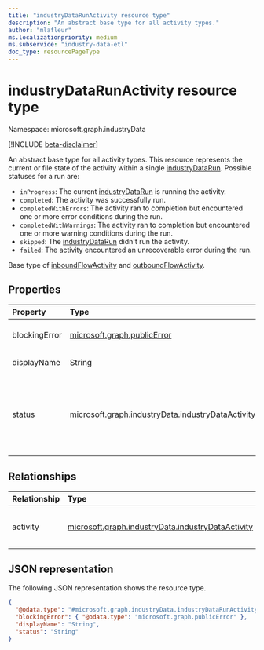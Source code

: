 ```yaml
---
title: "industryDataRunActivity resource type"
description: "An abstract base type for all activity types."
author: "mlafleur"
ms.localizationpriority: medium
ms.subservice: "industry-data-etl"
doc_type: resourcePageType
---
```


# industryDataRunActivity resource type

Namespace: microsoft.graph.industryData

[!INCLUDE [beta-disclaimer](../../includes/beta-disclaimer.md)]

An abstract base type for all activity types. This resource represents the current or file state of the activity within a single [industryDataRun](industrydata-industrydatarun.md). Possible statuses for a run are:

- `inProgress`: The current [industryDataRun](industrydata-industrydatarun.md) is running the activity.
- `completed`: The activity was successfully run.
- `completedWithErrors`: The activity ran to completion but encountered one or more error conditions during the run.
- `completedWithWarnings`: The activity ran to completion but encountered one or more warning conditions during the run.
- `skipped`: The [industryDataRun](industrydata-industrydatarun.md) didn't run the activity.
- `failed`: The activity encountered an unrecoverable error during the run.

Base type of [inboundFlowActivity](../resources/industrydata-inboundflowactivity.md) and [outboundFlowActivity](../resources/industrydata-outboundflowactivity.md).

## Properties

| Property      | Type                                                    | Description                                                                                                                                                                        |
| :------------ | :------------------------------------------------------ | :--------------------------------------------------------------------------------------------------------------------------------------------------------------------------------- |
| blockingError | [microsoft.graph.publicError](publicerror.md)           | An error object to diagnose critical failures in an activity.                                                                                                                      |
| displayName   | String                                                  | The name of the running flow.                                                                                                                                                      |
| status        | microsoft.graph.industryData.industryDataActivityStatus | The current status of the activity. The possible values are: `inProgress`, `skipped`, `failed`, `completed`, `completedWithErrors`, `completedWithWarnings`, `unknownFutureValue`. |

## Relationships

| Relationship | Type                                                                                      | Description                             |
| :----------- | :---------------------------------------------------------------------------------------- | :-------------------------------------- |
| activity     | [microsoft.graph.industryData.industryDataActivity](industrydata-industrydataactivity.md) | The flow that was run by this activity. |

## JSON representation

The following JSON representation shows the resource type.

<!-- {
  "blockType": "resource",
  "keyProperty": "id",
  "@odata.type": "microsoft.graph.industryData.industryDataRunActivity",
  "openType": false
}
-->

```json
{
  "@odata.type": "#microsoft.graph.industryData.industryDataRunActivity",
  "blockingError": { "@odata.type": "microsoft.graph.publicError" },
  "displayName": "String",
  "status": "String"
}
```

